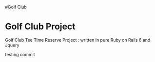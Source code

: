 #Golf Club
<h1> Golf Club Project</h1>
<p>Golf Club Tee Time Reserve Project : written in pure Ruby on Rails 6 and Jquery</p>
<p>testing commit </p>